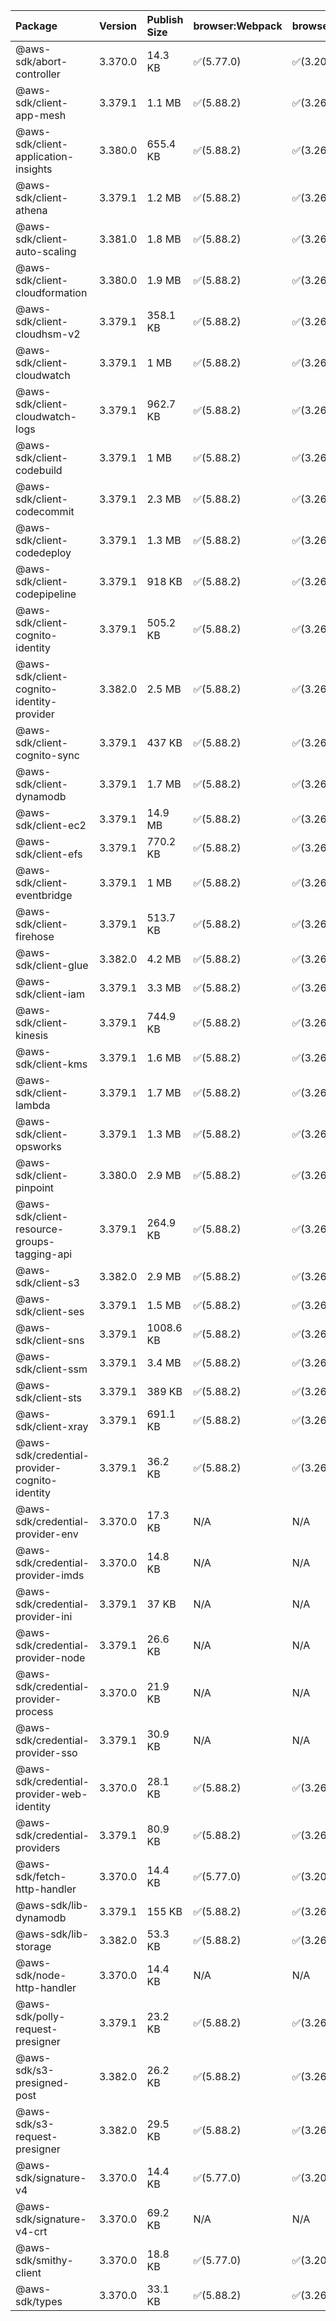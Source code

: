 | Package | Version | Publish Size | browser:Webpack | browser:Rollup | browser:EsBuild |
| :------ | :------ | :----------- | :------ | :----- | :------- |
|@aws-sdk/abort-controller|3.370.0|14.3 KB|✅(5.77.0)|✅(3.20.2)|✅(0.17.15)|
|@aws-sdk/client-app-mesh|3.379.1|1.1 MB|✅(5.88.2)|✅(3.26.3)|✅(0.18.15)|
|@aws-sdk/client-application-insights|3.380.0|655.4 KB|✅(5.88.2)|✅(3.26.3)|✅(0.18.15)|
|@aws-sdk/client-athena|3.379.1|1.2 MB|✅(5.88.2)|✅(3.26.3)|✅(0.18.15)|
|@aws-sdk/client-auto-scaling|3.381.0|1.8 MB|✅(5.88.2)|✅(3.26.3)|✅(0.18.15)|
|@aws-sdk/client-cloudformation|3.380.0|1.9 MB|✅(5.88.2)|✅(3.26.3)|✅(0.18.15)|
|@aws-sdk/client-cloudhsm-v2|3.379.1|358.1 KB|✅(5.88.2)|✅(3.26.3)|✅(0.18.15)|
|@aws-sdk/client-cloudwatch|3.379.1|1 MB|✅(5.88.2)|✅(3.26.3)|✅(0.18.15)|
|@aws-sdk/client-cloudwatch-logs|3.379.1|962.7 KB|✅(5.88.2)|✅(3.26.3)|✅(0.18.15)|
|@aws-sdk/client-codebuild|3.379.1|1 MB|✅(5.88.2)|✅(3.26.3)|✅(0.18.15)|
|@aws-sdk/client-codecommit|3.379.1|2.3 MB|✅(5.88.2)|✅(3.26.3)|✅(0.18.15)|
|@aws-sdk/client-codedeploy|3.379.1|1.3 MB|✅(5.88.2)|✅(3.26.3)|✅(0.18.15)|
|@aws-sdk/client-codepipeline|3.379.1|918 KB|✅(5.88.2)|✅(3.26.3)|✅(0.18.15)|
|@aws-sdk/client-cognito-identity|3.379.1|505.2 KB|✅(5.88.2)|✅(3.26.3)|✅(0.18.15)|
|@aws-sdk/client-cognito-identity-provider|3.382.0|2.5 MB|✅(5.88.2)|✅(3.26.3)|✅(0.18.15)|
|@aws-sdk/client-cognito-sync|3.379.1|437 KB|✅(5.88.2)|✅(3.26.3)|✅(0.18.15)|
|@aws-sdk/client-dynamodb|3.379.1|1.7 MB|✅(5.88.2)|✅(3.26.3)|✅(0.18.15)|
|@aws-sdk/client-ec2|3.379.1|14.9 MB|✅(5.88.2)|✅(3.26.3)|✅(0.18.15)|
|@aws-sdk/client-efs|3.379.1|770.2 KB|✅(5.88.2)|✅(3.26.3)|✅(0.18.15)|
|@aws-sdk/client-eventbridge|3.379.1|1 MB|✅(5.88.2)|✅(3.26.3)|✅(0.18.15)|
|@aws-sdk/client-firehose|3.379.1|513.7 KB|✅(5.88.2)|✅(3.26.3)|✅(0.18.15)|
|@aws-sdk/client-glue|3.382.0|4.2 MB|✅(5.88.2)|✅(3.26.3)|✅(0.18.15)|
|@aws-sdk/client-iam|3.379.1|3.3 MB|✅(5.88.2)|✅(3.26.3)|✅(0.18.15)|
|@aws-sdk/client-kinesis|3.379.1|744.9 KB|✅(5.88.2)|✅(3.26.3)|✅(0.18.15)|
|@aws-sdk/client-kms|3.379.1|1.6 MB|✅(5.88.2)|✅(3.26.3)|✅(0.18.15)|
|@aws-sdk/client-lambda|3.379.1|1.7 MB|✅(5.88.2)|✅(3.26.3)|✅(0.18.15)|
|@aws-sdk/client-opsworks|3.379.1|1.3 MB|✅(5.88.2)|✅(3.26.3)|✅(0.18.15)|
|@aws-sdk/client-pinpoint|3.380.0|2.9 MB|✅(5.88.2)|✅(3.26.3)|✅(0.18.15)|
|@aws-sdk/client-resource-groups-tagging-api|3.379.1|264.9 KB|✅(5.88.2)|✅(3.26.3)|✅(0.18.15)|
|@aws-sdk/client-s3|3.382.0|2.9 MB|✅(5.88.2)|✅(3.26.3)|✅(0.18.15)|
|@aws-sdk/client-ses|3.379.1|1.5 MB|✅(5.88.2)|✅(3.26.3)|✅(0.18.15)|
|@aws-sdk/client-sns|3.379.1|1008.6 KB|✅(5.88.2)|✅(3.26.3)|✅(0.18.15)|
|@aws-sdk/client-ssm|3.379.1|3.4 MB|✅(5.88.2)|✅(3.26.3)|✅(0.18.15)|
|@aws-sdk/client-sts|3.379.1|389 KB|✅(5.88.2)|✅(3.26.3)|✅(0.18.15)|
|@aws-sdk/client-xray|3.379.1|691.1 KB|✅(5.88.2)|✅(3.26.3)|✅(0.18.15)|
|@aws-sdk/credential-provider-cognito-identity|3.379.1|36.2 KB|✅(5.88.2)|✅(3.26.3)|✅(0.18.15)|
|@aws-sdk/credential-provider-env|3.370.0|17.3 KB|N/A|N/A|N/A|
|@aws-sdk/credential-provider-imds|3.370.0|14.8 KB|N/A|N/A|N/A|
|@aws-sdk/credential-provider-ini|3.379.1|37 KB|N/A|N/A|N/A|
|@aws-sdk/credential-provider-node|3.379.1|26.6 KB|N/A|N/A|N/A|
|@aws-sdk/credential-provider-process|3.370.0|21.9 KB|N/A|N/A|N/A|
|@aws-sdk/credential-provider-sso|3.379.1|30.9 KB|N/A|N/A|N/A|
|@aws-sdk/credential-provider-web-identity|3.370.0|28.1 KB|✅(5.88.2)|✅(3.26.3)|✅(0.18.15)|
|@aws-sdk/credential-providers|3.379.1|80.9 KB|✅(5.88.2)|✅(3.26.3)|✅(0.18.15)|
|@aws-sdk/fetch-http-handler|3.370.0|14.4 KB|✅(5.77.0)|✅(3.20.2)|✅(0.17.15)|
|@aws-sdk/lib-dynamodb|3.379.1|155 KB|✅(5.88.2)|✅(3.26.3)|✅(0.18.15)|
|@aws-sdk/lib-storage|3.382.0|53.3 KB|✅(5.88.2)|✅(3.26.3)|✅(0.18.15)|
|@aws-sdk/node-http-handler|3.370.0|14.4 KB|N/A|N/A|N/A|
|@aws-sdk/polly-request-presigner|3.379.1|23.2 KB|✅(5.88.2)|✅(3.26.3)|✅(0.18.15)|
|@aws-sdk/s3-presigned-post|3.382.0|26.2 KB|✅(5.88.2)|✅(3.26.3)|✅(0.18.15)|
|@aws-sdk/s3-request-presigner|3.382.0|29.5 KB|✅(5.88.2)|✅(3.26.3)|✅(0.18.15)|
|@aws-sdk/signature-v4|3.370.0|14.4 KB|✅(5.77.0)|✅(3.20.2)|✅(0.17.15)|
|@aws-sdk/signature-v4-crt|3.370.0|69.2 KB|N/A|N/A|N/A|
|@aws-sdk/smithy-client|3.370.0|18.8 KB|✅(5.77.0)|✅(3.20.2)|✅(0.17.15)|
|@aws-sdk/types|3.370.0|33.1 KB|✅(5.88.2)|✅(3.26.3)|✅(0.18.15)|
